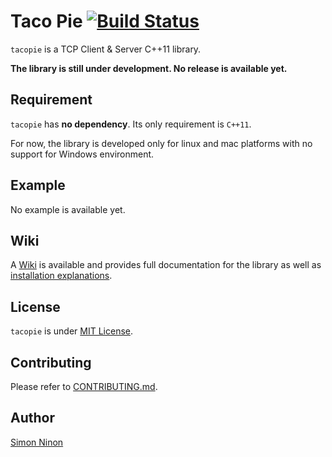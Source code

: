 # Taco Pie [![Build Status](https://travis-ci.org/Cylix/tacopie.svg?branch=master)](https://travis-ci.org/Cylix/tacopie)
`tacopie` is a TCP Client & Server C++11 library.

**The library is still under development. No release is available yet.**

## Requirement
`tacopie` has **no dependency**. Its only requirement is `C++11`.

For now, the library is developed only for linux and mac platforms with no support for Windows environment.

## Example
No example is available yet.

## Wiki
A [Wiki](https://github.com/Cylix/tacopie/wiki) is available and provides full documentation for the library as well as [installation explanations](https://github.com/Cylix/tacopie/wiki/Installation).

## License
`tacopie` is under [MIT License](LICENSE).

## Contributing
Please refer to [CONTRIBUTING.md](CONTRIBUTING.md).

## Author
[Simon Ninon](http://simon-ninon.fr)
